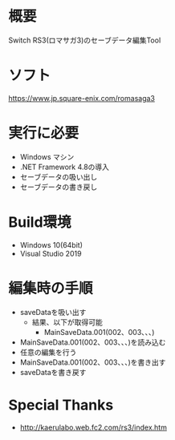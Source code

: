 # 概要
Switch RS3(ロマサガ3)のセーブデータ編集Tool

# ソフト
https://www.jp.square-enix.com/romasaga3

# 実行に必要
* Windows マシン
* .NET Framework 4.8の導入
* セーブデータの吸い出し
* セーブデータの書き戻し

# Build環境
* Windows 10(64bit)
* Visual Studio 2019

# 編集時の手順
* saveDataを吸い出す
   * 結果、以下が取得可能
      * MainSaveData.001(002、003、、、)
* MainSaveData.001(002、003、、、)を読み込む
* 任意の編集を行う
* MainSaveData.001(002、003、、、)を書き出す
* saveDataを書き戻す

# Special Thanks
* http://kaerulabo.web.fc2.com/rs3/index.htm

